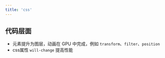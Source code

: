 ```yaml
---
title: 'css'
---
```


## 代码层面

- 元素提升为图层，动画在 GPU 中完成，例如 `transform`、`filter`、`position`
- css属性 `will-change` 提高性能
